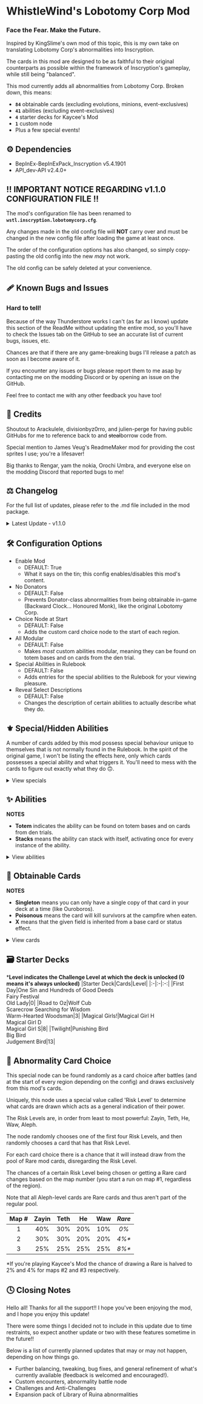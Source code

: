 # WhistleWind's Lobotomy Corp Mod

### Face the Fear. Make the Future.

Inspired by KingSlime's own mod of this topic, this is my own take on translating Lobotomy Corp's abnormalities into Inscryption.

The cards in this mod are designed to be as faithful to their original counterparts as possible within the framework of Inscryption's gameplay, while still being "balanced".

This mod currently adds all abnormalities from Lobotomy Corp. Broken down, this means:
* **```84```** obtainable cards (excluding evolutions, minions, event-exclusives)
* **```41```** abilities (excluding event-exclusives)
* **```4```** starter decks for Kaycee's Mod
* **```1```** custom node
* Plus a few special events!

## ⚙️ Dependencies
* BepInEx-BepInExPack_Inscryption v5.4.1901
* API_dev-API v2.4.0+

## ‼️ IMPORTANT NOTICE REGARDING v1.1.0 CONFIGURATION FILE ‼️
The mod's configuration file has been renamed to **```wstl.inscryption.lobotomycorp.cfg```**.

Any changes made in the old config file will **NOT** carry over and must be changed in the new config file after loading the game at least once.

The order of the configuration options has also changed, so simply copy-pasting the old config into the new *may* not work.

The old config can be safely deleted at your convenience.

## 🩹 Known Bugs and Issues
### Hard to tell!
Because of the way Thunderstore works I can't (as far as I know) update this section of the ReadMe without updating the entire mod, so you'll have to check the Issues tab on the GitHub to see an accurate list of current bugs, issues, etc.

Chances are that if there are any game-breaking bugs I'll release a patch as soon as I become aware of it.

If you encounter any issues or bugs please report them to me asap by contacting me on the modding Discord or by opening an issue on the GitHub.

Feel free to contact me with any other feedback you have too!

## 💌 Credits
Shoutout to Arackulele, divisionbyz0rro, and julien-perge for having public GitHubs for me to reference back to and ~~steal~~borrow code from.

Special mention to James Veug's ReadmeMaker mod for providing the cost sprites I use; you're a lifesaver!

Big thanks to Rengar, yam the nokia, Orochi Umbra, and everyone else on the modding Discord that reported bugs to me!

## ⚖️ Changelog
For the full list of updates, please refer to the .md file included in the mod package.

<details>
<summary>Latest Update - v1.1.0</summary>

### v1.1.0 - First Major Update(tm) (8/22/2022)
* 🧱 General
  * Changed file name for config file (see above for more information on this)
  * Rearranged the order of the configs in the config file
  * Added opponent AI compatibility for Sniper and Marksman abilities
  * Bifurcated Strike, Trifurcated Strike, and Double Strike now add stackable extra attacks for Sniper and Marksman abilities
  * Omni Strike now attacks the base card's opposing slot if they aren't a Giant card rather than only the leftmost slot
  * All abilities now have an icon for Act 2 if you wish to mess around with them in Act 2 - NOTE: Act 2 is not supported and has not been playtested
  * Fixed inaccurate information in the ReadMe
* 🩹 Bug fixes
  * Fixed custom death cards not being properly added to the game
  * Fixed Assimilator and Bloodfiend still activating when the base card has died
  * Fixed Martyr ability causing the game to freeze when there are no valid targets to be healed
  * Fixed Quick Draw and Woodcutter abilities causing the game to freeze in certain scenarios
  * Fixed Gardener ability activating when not on the board
  * Fixed Gardener ability causing the game to freeze when the dead card's slot isn't empty
  * Fixed Ruler of Frost ability causing the game to freeze when the dead card's slot isn't empty
  * Fixed Cursed ability affecting Giant cards
  * Fixed Flag Bearer ability revoking the Health buff under certain situations
  * Fixed Regenerator ability killing adjacent cards when they are at max Health
  * Fixed incorrect Regenerator ability description
  * Fixed Magical Girl H's special ability not accounting for certain situations
  * Fixed Judgement Bird's special ability not accounting for Airborne or Repulsive
  * Fixed Submerged cards not flipping when targeted by Judgement Bird
  * Fixed the Mirror of Adjustment not properly displaying the Mirror stat icon
  * Fixed Nothing There and Express Train to Hell being selectable hosts/sacrifices at card merge and campfire nodes
* 🔧 Tweaks
  * Assimilator, Queen Nest, Cursed, Regenerator, Reflector, Grinder abilities are now modular
  * Tweaked Bloodbath's special ability to better indicate to the player when it has activated whilst in hand
  * Snow White's Apple now kills survivors at the Campfire
  * Plague Doctor now changes its appearance based on the number of times it has healed cards (change persists even if you reset mid-battle)
  * Piercing ability now has different behaviour when possessed by Staff Apostle
  * Added placeholder text for when all 3 Magical Girls are on the same side of the board
  * Updated Nameless Fetus's sprites
  * Updated WhiteNight's sprite and emission
  * Mirror of Adjustment now uses the default stat layout
  * Made minor changes to various card and ability descriptions
  * Cards killed by certain event cards no longer activate triggers. This is to prevent softlocks relating to certain ability combinations
  * Made a number of abilities stackable (see Abilities section for more information)
* ⚖️ Balancing
  * Queen Nest ability no longer creates a Worker Bee when played
  * Made of Slime ability now gives created cards 1 Power, no longer affects cards with 1 Health
  * Cursed ability no longer affects card with the Uncuttable trait or the Made of Stone ability
  * Changed Bloodbaths' stats and gave them the Spilled Blood stat icon
  * Cards created by the Roots ability now inherit the base card's sigils
  * Minions created by Gardener now inherit the dead card's sigils
  * Minions created by CENSORED now inherit the full Power of the killed card
  * Army in Pink's special ability now creates 4 copies of Army in Black in hand when triggered
  * Bloodbath 1, 2, and 3 now all the have Spilled Blood stat icon
  * Buffed CENSORED's Health from 2 --> 3
  * Buffed Queen Bee's Health from 5 --> 6
  * Buffed Snow Queen's Health from 2 --> 3
  * Buffed Scarecrow Searching for Wisdom's Health from 2 --> 3
  * Buffed Luminous Bracelet's Health from 1 --> 2
  * Buffed Opened Can of WellCheers's Health from 1 --> 2
  * Buffed We Can Change Anything's stats from (0,1) --> (1,2)
  * Buffed Express Train to Hell's cost from FREE --> 6 Bones
  * Reduced The Train ability's activation cost from 12 Bones --> 6 Bones
  * Reduced Parasite Tree's cost from 2 Blood --> 1 Blood
  * Rebalanced 1.76 MHz to 2 Bones cost
  * Rebalanced Blue Star 1 to have (0,2) stats, Fledgling
  * Rebalanced Blue Star 2 to have (2,6) stats, Assimilator, Omni Strike
  * Rebalanced Flesh Idol to have (0,2) stats, 3 Bones cost
  * Rebalanced Crumbling Armour to have (0,3) stats, 5 Bones cost
  * Rebalanced Scythe Apostle from 3 Power, Woodcutter --> 2 Power, Double Strike
  * Rebalanced Army in Pink to have (3,3) stats, Protector, Clinger
  * Rebalanced Army in Black to have (0,1) stats, Volatile, Brittle, 0 cost
  * Nerfed Bloodbath's Health from 3 --> 1
  * Nerfed Bloodbath 1's Health from 3 --> 1 
  * Nerfed Bloodbath 2's Health from 3 --> 2
  * Nerfed Bloodbath 3's Power from 3 --> 1
  * Nerfed Grave of Cherry Blossoms's Health 3 --> 2
* ➕ Additions
  * Big Bird and Blue Star now possess special abilities
  * Added starter deck First Day
    * One Sin, Fairy Festival, Old Lady
  * Added starter deck Road to Oz
    * Wolf Cub, Scarecrow Searching for Wisdom, Warm-Hearted Woodsman
  * Added starter deck Magical Girls!
    * Magical Girl H, Magical Girl D, Magical Girl S
  * Added starter deck Twilight
    * Punishing Bird, Big Bird, Punishing Bird
  * Added card choice node
  * Added config option No Donators
  * Added config option Card Choice at Start
  * Added combat event for Apocaylpse Bird
  * Added combat event for Yin and Yang
  * Added card Child of the Galaxy
  * Added card Fragment of the Universe
  * Added card Apocalypse Bird
  * Added card The Little Prince
  * Added card Dream of a Black Swan
  * Added card Giant Tree Sap
  * Added card Skin Prophecy
  * Added card Behaviour Adjustment
  * Added card Old Faith and Promise
  * Added card Yin
  * Added card Yang
  * Added card Backward Clock
  * Added card Il Pianto della Luna
  * Added ability Fungal Infector
  * Added ability Clothes Made of Nettles
  * Added ability Witness
  * Added ability Corrector
  * Added ability Alchemist
  * Added ability Time Machine
  * Added special ability Giant Tree Sap
  * Added special ability Big Bird
</details>

## 🛠️ Configuration Options
* Enable Mod
  * DEFAULT: True
  * What it says on the tin; this config enables/disables this mod's content.
* No Donators
  * DEFAULT: False
  * Prevents Donator-class abnormalities from being obtainable in-game (Backward Clock... Honoured Monk), like the original Lobotomy Corp.
* Choice Node at Start
  * DEFAULT: False
  * Adds the custom card choice node to the start of each region.
* All Modular
  * DEFAULT: False
  * Makes _most_ custom abilities modular, meaning they can be found on totem bases and on cards from the den trial.
* Special Abilities in Rulebook
  * DEFAULT: False
  * Adds entries for the special abilities to the Rulebook for your viewing pleasure.
* Reveal Select Descriptions
  * DEFAULT: False
  * Changes the description of certain abilities to actually describe what they do.

## ⚜️ Special/Hidden Abilities
A number of cards added by this mod possess special behaviour unique to themselves that is not normally found in the Rulebook.
In the spirit of the original game, I won't be listing the effects here, only which cards possesses a special ability and what triggers it.
You'll need to mess with the cards to figure out exactly what they do 🙃.
<details>
<summary>View specials</summary>
 
|Card|Trigger|
|:-|:-|
|Nameless Fetus|Reacts to being sacrificed.|
|Bloodbath|Reacts to cards being sacrificed.|
|Magical Girl H|Reacts to cards dying.|
|Nothing There|Reacts to dying.|
|Der Freiscütz|Reacts to dealing damage.|
|Crumbling Armour|Reacts to adjacent cards.|
|Magical Girl S|Reacts to adjacent cards.|
|Mountain of Smiling Bodies|Reacts to killing cards.|
|CENSORED|Reacts to killing cards.|
|Judgement Bird|Reacts to attacking cards.|
|Today's Shy Look|Reacts to being drawn.|
|Army in Pink|Reacts to adjacent cards.|
|Melting Love|Reacts to taking damage.|
|Yang|Reacts to adjacent cards.|
|Giant Tree Sap|Reacts to being sacrificed.|
|Big Bird|Reacts to ally cards.|
|Plague Doctor|Reacts to ability activation.|
|Blue Star|Reacts to combat phase.| 
 </details>
 
## ✨ Abilities
**NOTES**
* **Totem** indicates the ability can be found on totem bases and on cards from den trials.
* **Stacks** means the ability can stack with itself, activating once for every instance of the ability.

<details>
<summary>View abilities</summary>

|Name|Description|Totem|Stacks|
|:-|:-|:-:|:-:|
|Punisher|When a card bearing this sigil is struck, the striker is killed.|Yes||
|Bloodfiend|When a card bearing this sigil deals damage to an opposing card, it gains 1 Health.|Yes|Yes|
|Martyr|When a card bearing this sigil dies, all allied creatures gain 2 Health.|Yes|Yes|
|Aggravating|While this card is on the board, all opposing cards gain 1 Power.|||
|Team Leader|While this card is on the board, all other ally cards gain 1 Power.|||
|Idol|While this card is on the board, all opposing cards lose 1 Power.|||
|Conductor|When this card is played, create an Ensemble in your hand. Create an additional Ensemble in your hand at the start of your next 2 turns. An Ensemble is defined as: 0 Power, 2 Health, Leader.|||
|Woodcutter|When a card moves into the space opposing this card, deal damage equal to this card's Power to it.|||
|Frozen Heart|When this card dies, the killer gains 1 Health.|||
|Ruler of Frost|When this card is played, create a Block of Ice in each opposing space to the left and right of this card. If either slot is occupied by a card with 1 Health, kill it and create a Frozen Heart in its place.|||
|Root|When this card is played, Vines are created on adjacent empty spaces. A Vine is defined as: 1 Power, 1 Health.|Yes||
|Broodmother|When a card bearing this sigil is struck, create a Spiderling in your hand. A Spiderling is defined as: 0 Power, 1 Health, Fledgling.|Yes||
|Cursed|When a card bearing this sigil dies, turn the killer into a copy of this card.|Yes||
|Healer|This card will heal a selected ally for 2 Health.|||
|Queen Nest|When a card dies while a card bearing this sigil is on the board, a Worker Bee is created in your hand. A Worker Bee is defined as: 1 Power, 1 Health.|Yes||
|Bitter Enemies|A card bearing this sigil gains 1 Power when another card on this board also bears this sigil.|Yes|Yes|
|Courageous|If an adjacent card has more than 1 Health, it loses 1 Health and gains 1 Power. This effect can activate twice for a maximum of -2 Health and +2 Power. Stat changes persist until battle's end.|||
|Serpent's Nest|When a card bearing this sigil is struck, a Worm is created in your hand and the striker is dealt 1 damage. A worm is defined as: 1 Power, 1 Health.|Yes||
|Assimilator|When a card bearing this sigil attacks an opposing creature and it perishes, this card gains 1 Power and 1 Health.|Yes|Yes|
|Group Healer|While this card is on the board, all allies whose Health is below its maximum regain 1 Health at the end of the opponent's turn.|||
|Reflector|When this card is struck, the striker is dealt damage equal to the striker's Power.|Yes||
|Flag Bearer|Adjacent cards gain 2 Health.||Yes|
|Grinder|This card gains the stats of the cards sacrificed to play it.|Yes||
|The Train|Activate: Pay 6 bones to kill all cards on the board, including this card. Cards killed this way do not drop bones.|||
|Burning|The opposing card takes 1 damage at the end of their owner's turn.|Yes|Yes|
|Regenerator|Adjacent cards gain 1 Health at the end of the opponent's turn.|Yes||
|Volatile|When this card dies, adjacent and opposing cards are dealt 10 damage.|Yes||
|Gift Giver|When this card is played, create a random card in your hand.|||
|Piercing|When this card strikes a card, deal 1 overkill damage if applicable.|Yes|Yes|
|Scrambler|When this card is sacrificed, add its stats onto the card it was sacrificed to, then scramble that card's stats.|Yes||
|Gardener|When an ally card dies, create a Sapling in their place. A Sapling is defined as: 0 Power, 2 Health.|||
|Made of Slime|Adjacent cards with greater than 1 Health are turned into Slimes at the start of the owner's turn. A Slime is defined as: 1 Power, X - 1 Health, Made of Slime.|||
|Marksman|You may choose which opposing space a card bearing this sigil strikes.|||
|Protector|Adjacent cards take 1 less damage from attacks.|||
|Quick Draw|When a creature moves into the space opposite this card, they take 1 damage.||Yes|
|Alchemist|Activate: Pay 3 bones to discard your current hand and draw cards equal to the number of cards discarded.|||
|Time Machine|Activate: End the current battle or phase and remove this card from the player's deck. Remove an additional card from the deck based on their power level.|||
|Nettle Clothes|When a card bearing this sigil is played, create a random Brother in all empty slots on the owner's side of the board. This card gains special abilities depending on what Brothers are on the board.|||
|Fungal Infector|At the end of the owner's turn, adjacent cards gain 1 Spore. Cards with Spore take damage equal to their Spore at turn's end and create a Spore Mold Creature in their slot on death. A Spore Mold Creature is defined as: [ Spore ] Power, [ Spore ] Health.|||
|Witness|Activate: Pay 2 bones to increase a selected card's Health by 2 and increase their taken damage by 1. This effect stacks up to 3 times per card.|||
|Corrector|A card bearing this sigil has its stats randomly changed according to its cost.|Yes||
|Apostle|*Thou wilt abandon flesh and be born again.*|||
|True Saviour|*My story is nowhere, unknown to all.*|||
|Confession and Pentinence|*Activate: Keep faith with unwavering resolve.*|||
</details>

## 📜 Obtainable Cards
**NOTES**
* **Singleton** means you can only have a single copy of that card in your deck  at a time (like Ouroboros).
* **Poisonous** means the card will kill survivors at the campfire when eaten.
* **X** means that the given field is inherited from a base card or status effect.
<details>
<summary>View cards</summary>

|Name|Power|Health|Cost|Sigils|Traits|Tribes|
|:-|:-:|:-:|:-:|:-:|:-:|:-:|
|Standard Training-Dummy Rabbit|0|1|<img align="center" src="https://i.imgur.com/GeMgIce.png"><img align="center" src="https://i.imgur.com/g6cUUvP.png">||||
|Scorched Girl|1|1|<img align="center" src="https://i.imgur.com/GeMgIce.png"><img align="center" src="https://i.imgur.com/jnK5NEz.png">|Volatile|||
|One Sin and Hundreds of Good Deeds|0|1|<img align="center" src="https://i.imgur.com/GeMgIce.png"><img align="center" src="https://i.imgur.com/czecyiH.png">|Martyr|||
|Magical Girl H|2|2|<img align="center" src="https://i.imgur.com/H6vESv7.png"><img align="center" src="https://i.imgur.com/UENa3ep.png">||Singleton||
|⤷ The Queen of Hatred|7|2|<img align="center" src="https://i.imgur.com/H6vESv7.png"><img align="center" src="https://i.imgur.com/UENa3ep.png">|Airborne|Singleton||
|Happy Teddy Bear|3|2|<img align="center" src="https://i.imgur.com/GeMgIce.png"><img align="center" src="https://i.imgur.com/cEvPoTk.png">|Stinky|||
|Red Shoes|0|3|<img align="center" src="https://i.imgur.com/H6vESv7.png"><img align="center" src="https://i.imgur.com/UENa3ep.png">|Sharp Quills<br>Guardian|||
|Theresia|0|2|<img align="center" src="https://i.imgur.com/H6vESv7.png"><img align="center" src="https://i.imgur.com/vIrzRRC.png">|Healer|||
|Old Lady|1|2|<img align="center" src="https://i.imgur.com/GeMgIce.png"><img align="center" src="https://i.imgur.com/czecyiH.png">|Stinky|||
|Nameless Fetus|0|1|<img align="center" src="https://i.imgur.com/GeMgIce.png"><img align="center" src="https://i.imgur.com/o1qsSmA.png">|Worthy Sacrifice<br>Undying|Goat||
|The Lady Facing the Wall|0|2|<img align="center" src="https://i.imgur.com/H6vESv7.png"><img align="center" src="https://i.imgur.com/UENa3ep.png">|Punisher|||
|Nothing There|1|1|<img align="center" src="https://i.imgur.com/H6vESv7.png"><img align="center" src="https://i.imgur.com/vIrzRRC.png">||Rare||
|The Lady Facing the Wall|0|2|<img align="center" src="https://i.imgur.com/H6vESv7.png"><img align="center" src="https://i.imgur.com/UENa3ep.png">|Punisher|||
|1.76 MHz|0|3|<img align="center" src="https://i.imgur.com/GeMgIce.png"><img align="center" src="https://i.imgur.com/czecyiH.png">|Leader<br>Annoying|||
|Singing Machine|0|4|<img align="center" src="https://i.imgur.com/H6vESv7.png"><img align="center" src="https://i.imgur.com/vIrzRRC.png">|Team Leader<br>Aggravating|||
|The Silent Orchestra|2|6|<img align="center" src="https://i.imgur.com/H6vESv7.png"><img align="center" src="https://i.imgur.com/nR7Ce9J.png">|Conductor|Rare||
|⤷ Chairs|0|2||Leader|||
|Warm-Hearted Woodsman|2|3|<img align="center" src="https://i.imgur.com/H6vESv7.png"><img align="center" src="https://i.imgur.com/vIrzRRC.png">|Woodcutter|||
|The Snow Queen|1|3|<img align="center" src="https://i.imgur.com/GeMgIce.png"><img align="center" src="https://i.imgur.com/r1Q62Ck.png">|Frost Ruler|||
|⤷ Block of Ice|0|1|||||
|⤷ Frozen Heart|0|1||Frozen Heart|||
|Big Bird|2|4|<img align="center" src="https://i.imgur.com/H6vESv7.png"><img align="center" src="https://i.imgur.com/vIrzRRC.png">||Singleton|Avian|
|All-Around Helper|1|3|<img align="center" src="https://i.imgur.com/H6vESv7.png"><img align="center" src="https://i.imgur.com/vIrzRRC.png">|Sprinter<br>Bifurcated Strike|||
|Snow White's Apple|1|3|<img align="center" src="https://i.imgur.com/GeMgIce.png"><img align="center" src="https://i.imgur.com/jnK5NEz.png">|Roots|Poisonous||
|Thorny Vines|0|1||Sharp Quills|||
|Spider Bud|0|2|<img align="center" src="https://i.imgur.com/GeMgIce.png"><img align="center" src="https://i.imgur.com/iJN52Ow.png">|Broodmother||Insect|
|⤷ Spiderling|0|1||Fledgling||Insect|
|  ⤷ Spider Brood|1|3||||Insect|
|Beauty and the Beast|1|1|<img align="center" src="https://i.imgur.com/H6vESv7.png"><img align="center" src="https://i.imgur.com/UENa3ep.png">|Cursed||Hooved<br>Insect|
|Plague Doctor|0|3|<img align="center" src="https://i.imgur.com/GeMgIce.png"><img align="center" src="https://i.imgur.com/jnK5NEz.png">|Airborne<br>Healer|Singleton||
|Don't Touch Me|0|1|<img align="center" src="https://i.imgur.com/GeMgIce.png"><img align="center" src="https://i.imgur.com/czecyiH.png">|Punisher<br>Guardian|||
|Rudolta of the Sleigh|2|3|<img align="center" src="https://i.imgur.com/H6vESv7.png"><img align="center" src="https://i.imgur.com/vIrzRRC.png">|Sprinter<br>Gift Giver||Hooved|
|Queen Bee|0|6|<img align="center" src="https://i.imgur.com/H6vESv7.png"><img align="center" src="https://i.imgur.com/vIrzRRC.png">|Queen Nest||Insect|
|⤷ Worker Bee|1|1||||Insect|
|Bloodbath|0|3|<img align="center" src="https://i.imgur.com/H6vESv7.png"><img align="center" src="https://i.imgur.com/UENa3ep.png">||Goat||
|Opened Can of WellCheers|1|1|<img align="center" src="https://i.imgur.com/H6vESv7.png"><img align="center" src="https://i.imgur.com/UENa3ep.png">|Sprinter<br>Waterborne|||
|Alriune|4|5|<img align="center" src="https://i.imgur.com/H6vESv7.png"><img align="center" src="https://i.imgur.com/nR7Ce9J.png">|Sprinter||Hooved|
|Forsaken Murderer|4|1|<img align="center" src="https://i.imgur.com/GeMgIce.png"><img align="center" src="https://i.imgur.com/cEvPoTk.png">||||
|Child of the Galaxy|1|4|<img align="center" src="https://i.imgur.com/H6vESv7.png"><img align="center" src="https://i.imgur.com/vIrzRRC.png">|Flag Bearer<br>Bone Digger|||
|Punishing Bird|1|1|<img align="center" src="https://i.imgur.com/H6vESv7.png"><img align="center" src="https://i.imgur.com/UENa3ep.png">|Flying<br>Punisher|Singleton|Avian|
|Little Red Riding Hooded Mercenary|2|3|<img align="center" src="https://i.imgur.com/H6vESv7.png"><img align="center" src="https://i.imgur.com/vIrzRRC.png">|Marksman<br>Bitter Enemies|||
|Big and Will be Bad Wolf|3|2|<img align="center" src="https://i.imgur.com/H6vESv7.png"><img align="center" src="https://i.imgur.com/vIrzRRC.png">|Bitter Enemies||Canine|
|You're Bald...|1|1|<img align="center" src="https://i.imgur.com/GeMgIce.png"><img align="center" src="https://i.imgur.com/jnK5NEz.png">|Fecundity|||
|Fragment of the Universe|1|3|<img align="center" src="https://i.imgur.com/H6vESv7.png"><img align="center" src="https://i.imgur.com/UENa3ep.png">|Piercing|||
|Crumbling Armour|0|3|<img align="center" src="https://i.imgur.com/GeMgIce.png"><img align="center" src="https://i.imgur.com/o1qsSmA.png">|Courageous|||
|Judgement Bird|1|1|<img align="center" src="https://i.imgur.com/H6vESv7.png"><img align="center" src="https://i.imgur.com/vIrzRRC.png">|Marksman|Singleton|Avian|
|Apocalypse Bird|2|8|<img align="center" src="https://i.imgur.com/H6vESv7.png"><img align="center" src="https://i.imgur.com/1c6PTpq.png">|Omni Strike<br>Bifurcated Strike|Rare<br>Singleton|Avian|
|Magical Girl D|0|3|<img align="center" src="https://i.imgur.com/H6vESv7.png"><img align="center" src="https://i.imgur.com/vIrzRRC.png">|Fledgling|Singleton||
|⤷ The King of Greed|4|5|<img align="center" src="https://i.imgur.com/H6vESv7.png"><img align="center" src="https://i.imgur.com/vIrzRRC.png">|Hefty|Singleton||
|The Little Prince|1|4|<img align="center" src="https://i.imgur.com/H6vESv7.png"><img align="center" src="https://i.imgur.com/vIrzRRC.png">|Spores|||
|⤷ Spore Mold Creature|X|X|X|X|||
|Laetitia|1|2|<img align="center" src="https://i.imgur.com/H6vESv7.png"><img align="center" src="https://i.imgur.com/UENa3ep.png">|Gift Giver|||
|Laetitia's Friend|2|2|<img align="center" src="https://i.imgur.com/GeMgIce.png"><img align="center" src="https://i.imgur.com/iJN52Ow.png">|||Insect|
|Funeral of the Dead Butterflies|2|2|<img align="center" src="https://i.imgur.com/H6vESv7.png"><img align="center" src="https://i.imgur.com/vIrzRRC.png">|Bifurcated Strike|Rare||
|Dream of a Black Swan|2|5|<img align="center" src="https://i.imgur.com/H6vESv7.png"><img align="center" src="https://i.imgur.com/jnK5NEz.png">|Clothes Made of Nettles|Rare|Avian|
|⤷ First Brother|0|1|<img align="center" src="https://i.imgur.com/H6vESv7.png"><img align="center" src="https://i.imgur.com/g6cUUvP.png">|Double Strike|||
|⤷ Second Brother|0|2|<img align="center" src="https://i.imgur.com/H6vESv7.png"><img align="center" src="https://i.imgur.com/g6cUUvP.png">||||
|⤷ Third Brother|0|3|<img align="center" src="https://i.imgur.com/H6vESv7.png"><img align="center" src="https://i.imgur.com/g6cUUvP.png">|Reflector|||
|⤷ Fourth Brother|0|1|<img align="center" src="https://i.imgur.com/H6vESv7.png"><img align="center" src="https://i.imgur.com/g6cUUvP.png">|Touch of Death|||
|⤷ Fifth Brother|0|2|<img align="center" src="https://i.imgur.com/H6vESv7.png"><img align="center" src="https://i.imgur.com/g6cUUvP.png">|Sharp Quills|||
|⤷ Sixth Brother|0|2|<img align="center" src="https://i.imgur.com/H6vESv7.png"><img align="center" src="https://i.imgur.com/g6cUUvP.png">|Stinky|||
|The Dreaming Current|3|2|<img align="center" src="https://i.imgur.com/H6vESv7.png"><img align="center" src="https://i.imgur.com/vIrzRRC.png">|Rampager|||
|The Burrowing Heaven|0|2|<img align="center" src="https://i.imgur.com/GeMgIce.png"><img align="center" src="https://i.imgur.com/jnK5NEz.png">||||
|Magical Girl S|2|4|<img align="center" src="https://i.imgur.com/H6vESv7.png"><img align="center" src="https://i.imgur.com/vIrzRRC.png">|Protector|Rare<br>Singleton||
|⤷ The Knight of Despair|2|4|<img align="center" src="https://i.imgur.com/H6vESv7.png"><img align="center" src="https://i.imgur.com/vIrzRRC.png">|Bifurcated Strike<br>Piercing|Rare<br>Singleton||
|The Naked Nest|0|2|<img align="center" src="https://i.imgur.com/GeMgIce.png"><img align="center" src="https://i.imgur.com/iJN52Ow.png">|Serpent's Nest|Poisonous||
|⤷ Naked Worm|1|1|||||
|Mountain of Smiling Bodies|2|1|<img align="center" src="https://i.imgur.com/H6vESv7.png"><img align="center" src="https://i.imgur.com/vIrzRRC.png">|Assimilator|Rare||
|Schadenfreude|0|1|<img align="center" src="https://i.imgur.com/GeMgIce.png"><img align="center" src="https://i.imgur.com/iJN52Ow.png">|Quick Draw<br>Touch of Death|||
|The Heart of Aspiration|1|2|<img align="center" src="https://i.imgur.com/H6vESv7.png"><img align="center" src="https://i.imgur.com/UENa3ep.png">|Leader|||
|Notes from a Crazed Researcher|0|3|<img align="center" src="https://i.imgur.com/H6vESv7.png"><img align="center" src="https://i.imgur.com/UENa3ep.png">|Flag Bearer<br>Volatile|||
|Flesh Idol|0|2|<img align="center" src="https://i.imgur.com/GeMgIce.png"><img align="center" src="https://i.imgur.com/jnK5NEz.png">|Group Healer<br>Annoying|||
|Giant Tree Sap|0|2|x4|<img align="center" src="https://i.imgur.com/GeMgIce.png"><img align="center" src="https://i.imgur.com/iJN52Ow.png">|Morsel<br>Undying||
|Mirror of Adjustment|M|1|<img align="center" src="https://i.imgur.com/H6vESv7.png"><img align="center" src="https://i.imgur.com/UENa3ep.png">|Woodcutter|||
|Shelter from the 27th of March|0|1|<img align="center" src="https://i.imgur.com/GeMgIce.png"><img align="center" src="https://i.imgur.com/jnK5NEz.png">|Aggravating<br>Repulsive|||
|Fairy Festival|1|1|<img align="center" src="https://i.imgur.com/H6vESv7.png"><img align="center" src="https://i.imgur.com/UENa3ep.png">|Bloodfiend|||
|Meat Lantern|1|2|<img align="center" src="https://i.imgur.com/H6vESv7.png"><img align="center" src="https://i.imgur.com/vIrzRRC.png">|Punisher<br>Mighty Leap|||
|We can Change Anything|1|2|<img align="center" src="https://i.imgur.com/H6vESv7.png"><img align="center" src="https://i.imgur.com/UENa3ep.png">|Grinder|||
|Express Train to Hell|0|1|<img align="center" src="https://i.imgur.com/GeMgIce.png"><img align="center" src="https://i.imgur.com/r1Q62Ck.png">|The Train|Rare<br>Singleton||
|Scarecrow Searching for Wisdom|1|3|<img align="center" src="https://i.imgur.com/GeMgIce.png"><img align="center" src="https://i.imgur.com/o1qsSmA.png">|Bloodfiend|||
|Dimensional Refraction Variant|4|4|<img align="center" src="https://i.imgur.com/H6vESv7.png"><img align="center" src="https://i.imgur.com/nR7Ce9J.png">|Amorphous|||
|CENSORED|6|3|<img align="center" src="https://i.imgur.com/H6vESv7.png"><img align="center" src="https://i.imgur.com/1c6PTpq.png">|Bloodfiend|Rare||
|⤷ CENSORED|X|1|X|X||X|
|Skin Prophecy|0|2|<img align="center" src="https://i.imgur.com/H6vESv7.png"><img align="center" src="https://i.imgur.com/UENa3ep.png">|Witness|||
|Portrait of Another World|0|4|<img align="center" src="https://i.imgur.com/H6vESv7.png"><img align="center" src="https://i.imgur.com/UENa3ep.png">|Reflector|||
|Today's Shy Look|1|2|<img align="center" src="https://i.imgur.com/H6vESv7.png"><img align="center" src="https://i.imgur.com/UENa3ep.png">||||
|Blue Star|0|2|<img align="center" src="https://i.imgur.com/H6vESv7.png"><img align="center" src="https://i.imgur.com/1c6PTpq.png">|Fledgling(2)|Rare||
|⤷ Blue Star|2|6|<img align="center" src="https://i.imgur.com/H6vESv7.png"><img align="center" src="https://i.imgur.com/1c6PTpq.png">|Assimilator<br>Omni Strike|Rare||
|You Must be Happy|0|2|<img align="center" src="https://i.imgur.com/GeMgIce.png"><img align="center" src="https://i.imgur.com/czecyiH.png">|Scrambler|||
|Luminous Bracelet|0|2|<img align="center" src="https://i.imgur.com/GeMgIce.png"><img align="center" src="https://i.imgur.com/jnK5NEz.png">|Regenerator|||
|Behaviour Adjustment|0|1|<img align="center" src="https://i.imgur.com/GeMgIce.png"><img align="center" src="https://i.imgur.com/iJN52Ow.png">|Corrector|||
|Old Faith and Promise|0|1|<img align="center" src="https://i.imgur.com/GeMgIce.png"><img align="center" src="https://i.imgur.com/czecyiH.png">|Alchemist|||
|Porccubus|1|2|<img align="center" src="https://i.imgur.com/GeMgIce.png"><img align="center" src="https://i.imgur.com/o1qsSmA.png">|Touch of Death|Poisonous||
|Void Dream|0|1|<img align="center" src="https://i.imgur.com/H6vESv7.png"><img align="center" src="https://i.imgur.com/UENa3ep.png">|Fledgling<br>Flying||Hooved|
|⤷ Void Dream|2|2|<img align="center" src="https://i.imgur.com/H6vESv7.png"><img align="center" src="https://i.imgur.com/vIrzRRC.png">|Stinky<br>Flying||Hooved<br>Avian|
|Grave of Cherry Blossoms|0|2|<img align="center" src="https://i.imgur.com/H6vESv7.png"><img align="center" src="https://i.imgur.com/UENa3ep.png">|Sharp Quills<br>Bloodfiend||
|The Firebird|1|3|<img align="center" src="https://i.imgur.com/H6vESv7.png"><img align="center" src="https://i.imgur.com/vIrzRRC.png">|Burning<br>Flying||Avian|
|Yin|0|3|<img align="center" src="https://i.imgur.com/H6vESv7.png"><img align="center" src="https://i.imgur.com/UENa3ep.png">|Regenerator|Singleton||
|Yang|2|3|<img align="center" src="https://i.imgur.com/H6vESv7.png"><img align="center" src="https://i.imgur.com/vIrzRRC.png">|Strafe<br>Waterborne|Singleton||
|Backward Clock|0|1|<img align="center" src="https://i.imgur.com/GeMgIce.png"><img align="center" src="https://i.imgur.com/iJN52Ow.png">|Time Machine|Rare<br>Singleton||
|Il Pianto della Luna|1|7|<img align="center" src="https://i.imgur.com/H6vESv7.png"><img align="center" src="https://i.imgur.com/nR7Ce9J.png">|Group Healer|||
|Army in Pink|3|3|<img align="center" src="https://i.imgur.com/H6vESv7.png"><img align="center" src="https://i.imgur.com/vIrzRRC.png">|Protector<br>Guardian|Rare||
|Ppodae|1|1|<img align="center" src="https://i.imgur.com/GeMgIce.png"><img align="center" src="https://i.imgur.com/iJN52Ow.png">|Stinky<br>Fledgling||Canine|
|⤷ Ppodae|3|2|<img align="center" src="https://i.imgur.com/GeMgIce.png"><img align="center" src="https://i.imgur.com/cEvPoTk.png">|Stinky||Canine|
|Parasite Tree|0|3|<img align="center" src="https://i.imgur.com/H6vESv7.png"><img align="center" src="https://i.imgur.com/UENa3ep.png">|Gardener|||
|⤷ Sapling|1|2||X|||
|Melting Love|4|2|<img align="center" src="https://i.imgur.com/H6vESv7.png"><img align="center" src="https://i.imgur.com/nR7Ce9J.png">|Made of Slime|Rare<br>Poisonous||
|⤷ Slime|1|X-1|X|X<br>Made of Slime|||
|Honoured Monk|2|1|<img align="center" src="https://i.imgur.com/H6vESv7.png"><img align="center" src="https://i.imgur.com/vIrzRRC.png">|Fledgling|||
|⤷ Clouded Monk|4|2|<img align="center" src="https://i.imgur.com/H6vESv7.png"><img align="center" src="https://i.imgur.com/nR7Ce9J.png">||||
</details>

## 🗃️ Starter Decks
***Level indicates the Challenge Level at which the deck is unlocked (0 means it's always unlocked)**
|Starter Deck|Cards|Level|
|:-|:-|:-:|
|First Day|One Sin and Hundreds of Good Deeds<br>Fairy Festival<br>Old Lady|0|
|Road to Oz|Wolf Cub<br>Scarecrow Searching for Wisdom<br>Warm-Hearted Woodsman|3|
|Magical Girls!|Magical Girl H<br>Magical Girl D<br>Magical Girl S|8|
|Twilight|Punishing Bird<br>Big Bird<br>Judgement Bird|13|

## 📇 Abnormality Card Choice
This special node can be found randomly as a card choice after battles (and at the start of every region depending on the config) and draws exclusively from this mod's cards.

Uniquely, this node uses a special value called 'Risk Level' to determine what cards are drawn which acts as a general indication of their power.

The Risk Levels are, in order from least to most powerful: Zayin, Teth, He, Waw, Aleph.

The node randomly chooses one of the first four Risk Levels, and then randomly chooses a card that has that Risk Level.

For each card choice there is a chance that it will instead draw from the pool of Rare mod cards, disregarding the Risk Level.

The chances of a certain Risk Level being chosen or getting a Rare card changes based on the map number (you start a run on map #1, regardless of the region).

Note that all Aleph-level cards are Rare cards and thus aren't part of the regular pool.

|Map #|Zayin|Teth|He|Waw|_Rare_|
|:-:|:-:|:-:|:-:|:-:|:-:|
|1|40%|30%|20%|10%|_0%_|
|2|30%|30%|20%|20%|_4%*_|
|3|25%|25%|25%|25%|_8%*_|

*If you're playing Kaycee's Mod the chance of drawing a Rare is halved to 2% and 4% for maps #2 and #3 respectively.

## 🕓 Closing Notes
Hello all! Thanks for all the support!! I hope you've been enjoying the mod, and I hope you enjoy this update!

There were some things I decided not to include in this update due to time restraints, so expect another update or two with these features sometime in the future!!

Below is a list of currently planned updates that may or may not happen, depending on how things go.

* Further balancing, tweaking, bug fixes, and general refinement of what's currently available (feedback is welcomed and encouraged!).
* Custom encounters, abnormality battle node
* Challenges and Anti-Challenges
* Expansion pack of Library of Ruina abnormalities

